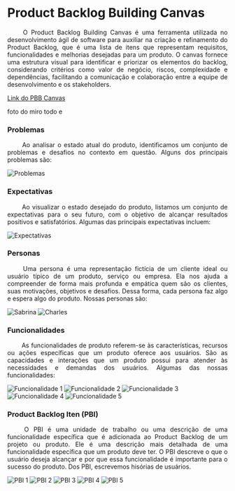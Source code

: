 # Product Backlog Building Canvas

<p align="justify"> &emsp;&emsp;
O Product Backlog Building Canvas é uma ferramenta utilizada no desenvolvimento ágil de software para auxiliar na criação e refinamento do Product Backlog, que é uma lista de itens que representam requisitos, funcionalidades e melhorias desejadas para um produto. O canvas fornece uma estrutura visual para identificar e priorizar os elementos do backlog, considerando critérios como valor de negócio, riscos, complexidade e dependências, facilitando a comunicação e colaboração entre a equipe de desenvolvimento e os stakeholders.



<a href="https://app.mural.co/invitation/mural/charlesserafimmorais8192/1685913080687?sender=uf6ab60b0f576c6cf0a879828&key=4a0d91ee-5e02-4443-aba7-96d2aaefca59">Link do PBB Canvas</a>

foto do miro todo e 

### Problemas
<p align="justify"> &emsp;&emsp;
Ao analisar o estado atual do produto, identificamos um conjunto de problemas e desafios no contexto em questão. Alguns dos principais problemas são:

![Problemas](../../assets/images/PBB/problemas.png)

### Expectativas
<p align="justify"> &emsp;&emsp;
Ao visualizar o estado desejado do produto, listamos um conjunto de expectativas para o seu futuro, com o objetivo de alcançar resultados positivos e satisfatórios. Algumas das principais expectativas incluem:

![Expectativas](../../assets/images/PBB/expectativas.png)

### Personas
<p align="justify"> &emsp;&emsp;
Uma persona é uma representação fictícia de um cliente ideal ou usuário típico de um produto, serviço ou empresa. Ela nos ajuda a compreender de forma mais profunda e empática quem são os clientes, suas motivações, objetivos e desafios. Dessa forma, cada persona faz algo e espera algo do produto. Nossas personas são:

![Sabrina](../../assets/images/PBB/sabrina.png)
![Charles](../../assets/images/PBB/charles.png)

### Funcionalidades
<p align="justify"> &emsp;&emsp;
As funcionalidades de produto referem-se às características, recursos ou ações específicas que um produto oferece aos usuários. São as capacidades e interações que um produto possui para atender às necessidades e demandas dos usuários. Algumas das nossas funcionalidades:

![Funcionalidade 1](../../assets/images/PBB/fun1.png)
![Funcionalidade 2](../../assets/images/PBB/fun2.png)
![Funcionalidade 3](../../assets/images/PBB/fun3.png)
![Funcionalidade 4](../../assets/images/PBB/fun4.png)
![Funcionalidade 5](../../assets/images/PBB/fun5.png)

### Product Backlog Iten (PBI)
<p align="justify"> &emsp;&emsp;
O PBI é uma unidade de trabalho ou uma descrição de uma funcionalidade específica que é adicionada ao Product Backlog de um projeto ou produto. Ele é uma descrição mais detalhada de uma funcionalidade específica que um produto deve ter. O PBI descreve o que o usuário deseja alcançar e por que essa funcionalidade é importante para o sucesso do produto. Dos PBI, escrevemos hisórias de usuários.


![PBI 1](../../assets/images/PBB/pbi1.png)
![PBI 2](../../assets/images/PBB/pbi2.png)
![PBI 3](../../assets/images/PBB/pbi3.png)
![PBI 4](../../assets/images/PBB/pbi4.png)
![PBI 5](../../assets/images/PBB/pbi5.png)

###